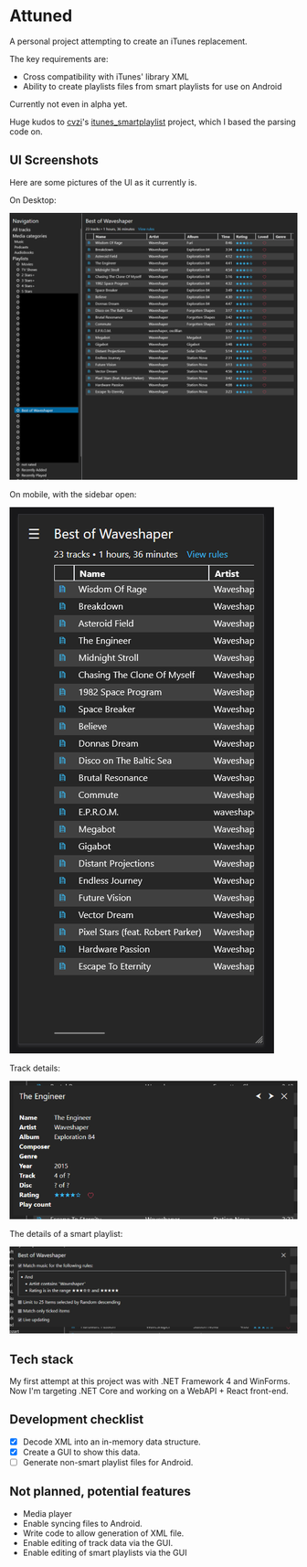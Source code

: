 # Attuned

A personal project attempting to create an iTunes replacement.

The key requirements are:
- Cross compatibility with iTunes' library XML
- Ability to create playlists files from smart playlists for use on Android

Currently not even in alpha yet.

Huge kudos to [cvzi](https://github.com/cvzi)'s [itunes_smartplaylist](https://github.com/cvzi/itunes_smartplaylist) project, which I based the parsing code on.

## UI Screenshots

Here are some pictures of the UI as it currently is.

On Desktop:

![Desktop](./Images/Desktop.png)

On mobile, with the sidebar open:

![Mobile](./Images/MobileOpen.png)

Track details:

![Track details](./Images/TrackDetails.png)

The details of a smart playlist:

![Smart Playlist details](./Images/SmartPlaylist.png)

## Tech stack

My first attempt at this project was with .NET Framework 4 and WinForms. Now I'm targeting .NET Core and working on a
WebAPI + React front-end.

## Development checklist

- [x] Decode XML into an in-memory data structure.
- [x] Create a GUI to show this data.
- [ ] Generate non-smart playlist files for Android.

## Not planned, potential features

- Media player
- Enable syncing files to Android.
- Write code to allow generation of XML file.
- Enable editing of track data via the GUI.
- Enable editing of smart playlists via the GUI